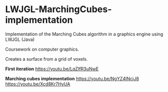 # LWJGL-MarchingCubes-implementation
Implementation of the Marching Cubes algorithm in a graphics engine using LWJGL (Java)

Coursework on computer graphics.

Creates a surface from a grid of voxels.

**First iteration**
https://youtu.be/LqZlfR3uNwE

**Marching cubes implementation**
https://youtu.be/NgYZ4INcjJ8
https://youtu.be/Xcd8Kr7HyUA
